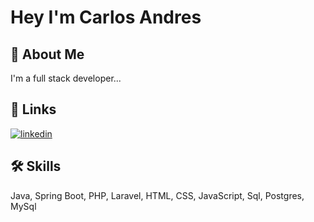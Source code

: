#  Hey I'm Carlos Andres 
## 🚀 About Me
I'm a full stack developer...



## 🔗 Links
[![linkedin](https://img.shields.io/badge/linkedin-0A66C2?style=for-the-badge&logo=linkedin&logoColor=white)](https://www.linkedin.com/in/andrescode/)


## 🛠 Skills
Java, Spring Boot, PHP, Laravel, HTML, CSS, JavaScript, Sql, Postgres, MySql

